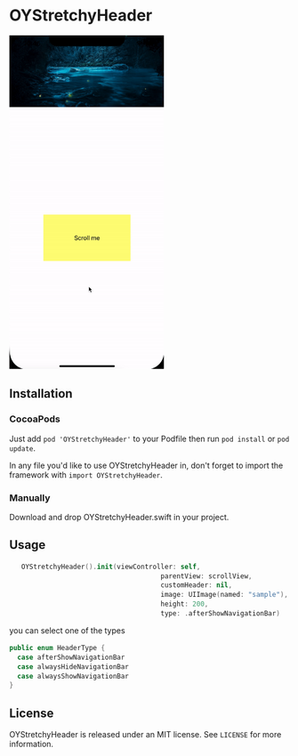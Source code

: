 # OYStretchyHeader
<img src="OYStretchyHeader.gif" width="278" height="600"/>




Installation
------------

### CocoaPods

Just add `pod 'OYStretchyHeader'` to your Podfile then run `pod install` or `pod update`.

In any file you'd like to use OYStretchyHeader in, don't forget to
import the framework with `import OYStretchyHeader`.

### Manually
Download and drop OYStretchyHeader.swift in your project.


Usage
---

```swift
   OYStretchyHeader().init(viewController: self,
                                      parentView: scrollView,
                                      customHeader: nil,
                                      image: UIImage(named: "sample"),
                                      height: 200,
                                      type: .afterShowNavigationBar)
```                                
                                      
you can select one of the types
  
  ```swift
  public enum HeaderType {
    case afterShowNavigationBar
    case alwaysHideNavigationBar
    case alwaysShowNavigationBar
}
```

License
-------

OYStretchyHeader is released under an MIT license. See ``LICENSE`` for more information.
